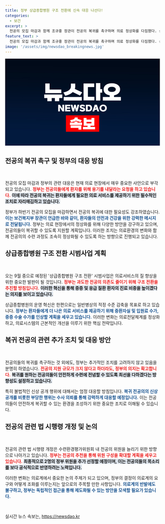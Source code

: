 ```yaml
---
title: 정부 상급종합병원 구조 전환에 신속 대응 나선다!
categories:
  - 보건
excerpt: >
  전공의 모집 마감과 함께 조규홍 장관이 전공의 복귀를 촉구하며 의료 정상화를 다짐했다. 상급종합병원 구조 전환 시범사업도 시작해 기본 개혁 추진을 예고, 환자 안전을 위한 긴급 대책의 전개가 주목받고 있다!
feature_text: >
  전공의 모집 마감과 함께 조규홍 장관이 전공의 복귀를 촉구하며 의료 정상화를 다짐했다. 상급종합병원 구조 전환 시범사업도 시작해 기본 개혁 추진을 예고, 환자 안전을 위한 긴급 대책의 전개가 주목받고 있다!
image: '/assets/img/newsdao_breakingnews.jpg'
---
```


<p><img src="/assets/img/newsdao_breakingnews.jpg" alt="cryptoinkorea 속보" /></p>

<h2 data-ke-size="size26">전공의 복귀 촉구 및 정부의 대응 방침</h2>

<p data-ke-size="size16">&nbsp;</p>

<p>전공의 모집 마감과 정부의 관련 대응은 현재 의료 현장에서 매우 중요한 사안으로 부각되고 있습니다. <b><span style="color: #ee2323;">정부는 전공의들에게 환자를 위해 용기를 내달라는 요청을 하고 있습니다.</span></b> <b><span style="background-color: #21538527;">이에 따라 전공의 복귀는 환자들에게 필요한 의료 서비스를 제공하기 위한 필수적인 조치로 자리매김하고 있습니다.</span></b> </p>

<p>정부가 하반기 전공의 모집을 마감하면서 전공의 복귀에 대한 필요성도 강조하였습니다. <b><span style="color: #1a5490;">이는 보건복지부 장관이 언급한 바와 같이, 환자들의 안전과 건강을 위한 강력한 메시지로 전달됩니다.</span></b> 정부는 의료 현장에서의 정상화를 위해 다양한 방안을 강구하고 있으며, 전공의들이 복귀할 수 있도록 지원할 계획입니다. 이러한 조치는 의료환경의 변화와 함께 전공의의 수련 과정도 조속히 정상화될 수 있도록 하는 방향으로 진행되고 있습니다.</p>

<h2 data-ke-size="size26">상급종합병원 구조 전환 시범사업 계획</h2>

<p data-ke-size="size16">&nbsp;</p>

<p>오는 9월 중으로 예정된 '상급종합병원 구조 전환' 시범사업은 의료서비스의 질 향상을 위한 중요한 발판이 될 것입니다. <b><span style="color: #ee2323;">정부는 과도한 전공의 의존도 줄이기 위해 구조 전환을 추진할 방침입니다.</span></b> <b><span style="background-color: #21538527;">이러한 혁신을 통해 중증 및 응급 질환 환자의 진료 비중을 높이겠다는 의지를 보이고 있습니다.</span></b> </p>

<p>상급종합병원의 운영 혁신은 한편으로는 일반병상의 적정 수준 감축을 목표로 하고 있습니다. <b><span style="color: #1a5490;">정부는 환자들에게 더 나은 의료 서비스를 제공하기 위해 중환자실 및 입원료 수가, 중증 수술 수가를 인상할 계획을 세우고 있습니다.</span></b> 이러한 변화는 의료전달체계를 정상화하고, 의료시스템의 근본적인 개선을 이루기 위한 핵심 전략입니다.</p>

<h2 data-ke-size="size26">복귀 전공의 관련 추가 조치 및 대응 방안</h2>

<p data-ke-size="size16">&nbsp;</p>

<p>전공의들의 복귀를 촉구하는 것 외에도, 정부는 추가적인 조치를 고려하지 않고 있음을 분명히 하였습니다. <b><span style="color: #ee2323;">전공의 지원 규모가 크지 않다고 하더라도, 정부의 의지는 확고합니다.</span></b> <b><span style="background-color: #21538527;">복귀를 원하는 전공의들이 안전하게 수련에 전념할 수 있도록 최선을 다하겠다는 방향성도 설정하고 있습니다.</span></b></p>

<p>특히 불법적인 신상 공개 행위에 대해서는 엄정 대응할 방침입니다. <b><span style="color: #1a5490;">복귀 전공의의 신상 공개를 비롯한 부당한 행위는 수사 의뢰를 통해 강력하게 대응할 예정입니다.</span></b> 이는 전공의들이 안전하게 복귀할 수 있는 환경을 조성하기 위한 중요한 조치로 이해될 수 있습니다.</p>

<h2 data-ke-size="size26">전공의 관련 법 시행령 개정 및 논의</h2>

<p data-ke-size="size16">&nbsp;</p>

<p>전공의 관련 법 시행령 개정은 수련환경평가위원회 내 전공의 위원을 늘리기 위한 방향으로 나아가고 있습니다. <b><span style="color: #ee2323;">정부는 전공의 추천을 통해 위원 구성을 확대할 계획을 세우고 있습니다.</span></b> <b><span style="background-color: #21538527;">최종적으로 2명의 정부 위원을 추가 선정할 예정이며, 이는 전공의들의 목소리를 보다 공식적으로 반영하려는 노력입니다.</span></b></p>

<p>이러한 변화는 의료계에서 중요한 논의 주제가 되고 있으며, 정부의 결정이 의료계의 요구와 어떻게 조화를 이루는지는 앞으로의 주목할 만한 사항입니다. <b><span style="color: #1a5490;">의료계의 반발에도 불구하고, 정부는 독립적인 접근을 통해 제도화될 수 있는 방안을 모색할 필요가 있습니다.</span></b></p>

<p data-ke-size="size16">&nbsp;</p>
실시간 뉴스 속보는, <a href="https://newsdao.kr" rel="dofollow">https://newsdao.kr</a>


